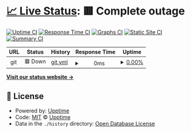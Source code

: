 # [📈 Live Status](https://stupldstuff.github.io/upptime): <!--live status--> **🟥 Complete outage**

[![Uptime CI](https://github.com/stupldstuff/upptime/workflows/Uptime%20CI/badge.svg)](https://github.com/stupldstuff/upptime/actions?query=workflow%3A%22Uptime+CI%22)
[![Response Time CI](https://github.com/stupldstuff/upptime/workflows/Response%20Time%20CI/badge.svg)](https://github.com/stupldstuff/upptime/actions?query=workflow%3A%22Response+Time+CI%22)
[![Graphs CI](https://github.com/stupldstuff/upptime/workflows/Graphs%20CI/badge.svg)](https://github.com/stupldstuff/upptime/actions?query=workflow%3A%22Graphs+CI%22)
[![Static Site CI](https://github.com/stupldstuff/upptime/workflows/Static%20Site%20CI/badge.svg)](https://github.com/stupldstuff/upptime/actions?query=workflow%3A%22Static+Site+CI%22)
[![Summary CI](https://github.com/stupldstuff/upptime/workflows/Summary%20CI/badge.svg)](https://github.com/stupldstuff/upptime/actions?query=workflow%3A%22Summary+CI%22)

<!--start: status pages-->
<!-- This summary is generated by Upptime (https://github.com/upptime/upptime) -->
<!-- Do not edit this manually, your changes will be overwritten -->
<!-- prettier-ignore -->
| URL | Status | History | Response Time | Uptime |
| --- | ------ | ------- | ------------- | ------ |
| <img alt="" src="https://icons.duckduckgo.com/ip3/null.ico" height="13"> git | 🟥 Down | [git.yml](https://github.com/StUpldStuff/upptime/commits/HEAD/history/git.yml) | <details><summary><img alt="Response time graph" src="./graphs/git/response-time-week.png" height="20"> 0ms</summary><br><a href="https://stupldstuff.github.io/upptime/history/git"><img alt="Response time 980" src="https://img.shields.io/endpoint?url=https%3A%2F%2Fraw.githubusercontent.com%2FStUpldStuff%2Fupptime%2FHEAD%2Fapi%2Fgit%2Fresponse-time.json"></a><br><a href="https://stupldstuff.github.io/upptime/history/git"><img alt="24-hour response time 0" src="https://img.shields.io/endpoint?url=https%3A%2F%2Fraw.githubusercontent.com%2FStUpldStuff%2Fupptime%2FHEAD%2Fapi%2Fgit%2Fresponse-time-day.json"></a><br><a href="https://stupldstuff.github.io/upptime/history/git"><img alt="7-day response time 0" src="https://img.shields.io/endpoint?url=https%3A%2F%2Fraw.githubusercontent.com%2FStUpldStuff%2Fupptime%2FHEAD%2Fapi%2Fgit%2Fresponse-time-week.json"></a><br><a href="https://stupldstuff.github.io/upptime/history/git"><img alt="30-day response time 0" src="https://img.shields.io/endpoint?url=https%3A%2F%2Fraw.githubusercontent.com%2FStUpldStuff%2Fupptime%2FHEAD%2Fapi%2Fgit%2Fresponse-time-month.json"></a><br><a href="https://stupldstuff.github.io/upptime/history/git"><img alt="1-year response time 980" src="https://img.shields.io/endpoint?url=https%3A%2F%2Fraw.githubusercontent.com%2FStUpldStuff%2Fupptime%2FHEAD%2Fapi%2Fgit%2Fresponse-time-year.json"></a></details> | <details><summary><a href="https://stupldstuff.github.io/upptime/history/git">0.00%</a></summary><a href="https://stupldstuff.github.io/upptime/history/git"><img alt="All-time uptime 81.19%" src="https://img.shields.io/endpoint?url=https%3A%2F%2Fraw.githubusercontent.com%2FStUpldStuff%2Fupptime%2FHEAD%2Fapi%2Fgit%2Fuptime.json"></a><br><a href="https://stupldstuff.github.io/upptime/history/git"><img alt="24-hour uptime 0.00%" src="https://img.shields.io/endpoint?url=https%3A%2F%2Fraw.githubusercontent.com%2FStUpldStuff%2Fupptime%2FHEAD%2Fapi%2Fgit%2Fuptime-day.json"></a><br><a href="https://stupldstuff.github.io/upptime/history/git"><img alt="7-day uptime 0.00%" src="https://img.shields.io/endpoint?url=https%3A%2F%2Fraw.githubusercontent.com%2FStUpldStuff%2Fupptime%2FHEAD%2Fapi%2Fgit%2Fuptime-week.json"></a><br><a href="https://stupldstuff.github.io/upptime/history/git"><img alt="30-day uptime 4.67%" src="https://img.shields.io/endpoint?url=https%3A%2F%2Fraw.githubusercontent.com%2FStUpldStuff%2Fupptime%2FHEAD%2Fapi%2Fgit%2Fuptime-month.json"></a><br><a href="https://stupldstuff.github.io/upptime/history/git"><img alt="1-year uptime 81.19%" src="https://img.shields.io/endpoint?url=https%3A%2F%2Fraw.githubusercontent.com%2FStUpldStuff%2Fupptime%2FHEAD%2Fapi%2Fgit%2Fuptime-year.json"></a></details>

<!--end: status pages-->

[**Visit our status website →**](https://stupldstuff.github.io/upptime)

## 📄 License

- Powered by: [Upptime](https://github.com/upptime/upptime)
- Code: [MIT](./LICENSE) © [Upptime](https://upptime.js.org)
- Data in the `./history` directory: [Open Database License](https://opendatacommons.org/licenses/odbl/1-0/)
